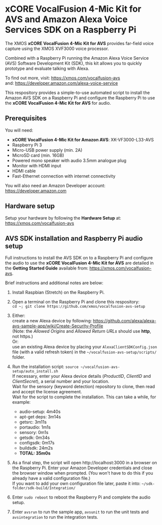 # xCORE VocalFusion 4-Mic Kit for AVS and Amazon Alexa Voice Services SDK on a Raspberry Pi

The XMOS **xCORE VocalFusion 4-Mic Kit for AVS** provides far-field voice capture using the XMOS XVF3000 voice processor.

Combined with a Raspberry Pi running the Amazon Alexa Voice Service (AVS) Software Development Kit (SDK), this kit allows you to quickly prototype and evaluate talking with Alexa.

To find out more, visit: https://xmos.com/vocalfusion-avs  
and: https://developer.amazon.com/alexa-voice-service

This respository provides a simple-to-use automated script to install the Amazon AVS SDK on a Raspberry Pi and configure the Raspberry Pi to use the **xCORE VocalFusion 4-Mic Kit for AVS** for audio.

## Prerequisites
You will need:

- **xCORE VocalFusion 4-Mic Kit for Amazon AVS**: XK-VF3000-L33-AVS
- Raspberry Pi 3
- Micro-USB power supply (min. 2A)
- MicroSD card (min. 16GB)
- Powered mono speaker with audio 3.5mm analogue plug
- Monitor with HDMI input
- HDMI cable
- Fast-Ethernet connection with internet connectivity

You will also need an Amazon Developer account: https://developer.amazon.com 

## Hardware setup
Setup your hardware by following the **Hardware Setup** at: https://xmos.com/vocalfusion-avs

## AVS SDK installation and Raspberry Pi audio setup
Full instructions to install the AVS SDK on to a Raspberry Pi and configure the audio to use the **xCORE VocalFusion 4-Mic Kit for AVS** are detailed in the **Getting Started Guide** available from: https://xmos.com/vocalfusion-avs.

Brief instructions and additional notes are below:

1. Install Raspbian (Stretch) on the Raspberry Pi.

2. Open a terminal on the Raspberry Pi and clone this respository:  
`cd ~; git clone https://github.com/xmos/vocalfusion-avs-setup`

3. Either:  
create a new Alexa device by following: https://github.com/alexa/alexa-avs-sample-app/wiki/Create-Security-Profile  
(Note: the *Allowed Origins* and *Allowed Return URLs* should use **http**, not https.)  
Or:  
use an existing Alexa device by placing your `AlexaClientSDKConfig.json` file (with a valid refresh token) in the `~/vocalfusion-avs-setup/scripts/` folder.

4. Run the installation script: `source ~/vocalfusion-avs-setup/auto_install.sh`  
If necessary, enter your Alexa device details (*ProductID*, *ClientID* and *ClientSecret*), a serial number and your location.  
Wait for the sensory (keyword detection) repository to clone, then read and accept the license agreement.  
Wait for the script to complete the installation. This can take a while, for example:  
   - audio-setup: 4m40s
   - apt-get deps: 3m14s
   - getsrc: 3m11s
   - portaudio: 1m1s
   - sensory: 0m1s
   - getsdk: 0m34s
   - configsdk: 0m17s
   - buildsdk: 24m2s
   - **TOTAL: 35m0s**

5. As a final step, the script will open http://localhost:3000 in a browser on the Raspberry Pi. Enter your Amazon Developer credentials and close the browser window when prompted. (You won't have to do this if you already have a valid configuration file.)  
If you want to add your own configuration file later, paste it into: `~/sdk-folder/sdk-build/Integration/`

6. Enter `sudo reboot` to reboot the Raspberry Pi and complete the audio setup.

7. Enter `avsrun` to run the sample app, `avsunit` to run the unit tests and `avsintegration` to run the integration tests.

